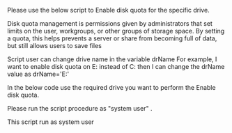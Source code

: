Please use the below script to Enable disk quota for the specific drive.

Disk quota management is permissions given by administrators that set limits on the user, workgroups, or other groups of storage space. By setting a quota, this helps prevents a server or share from becoming full of data, but still allows users to save files 

Script user can change drive name in the variable drName
For example, I want to enable disk quota on E: instead of C: then I can change the drName value as drName='E:'

In the below code use the required drive you want to perform the Enable disk quota.

Please run the script procedure as "system user" .

This script run as system user